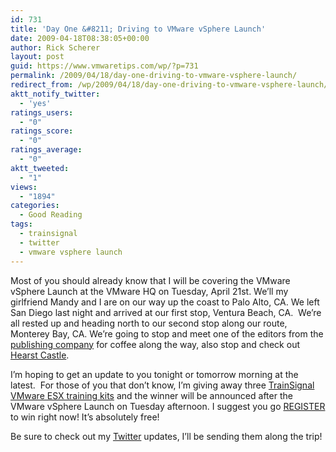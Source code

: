 ```yaml
---
id: 731
title: 'Day One &#8211; Driving to VMware vSphere Launch'
date: 2009-04-18T08:38:05+00:00
author: Rick Scherer
layout: post
guid: https://www.vmwaretips.com/wp/?p=731
permalink: /2009/04/18/day-one-driving-to-vmware-vsphere-launch/
redirect_from: /wp/2009/04/18/day-one-driving-to-vmware-vsphere-launch/
aktt_notify_twitter:
  - 'yes'
ratings_users:
  - "0"
ratings_score:
  - "0"
ratings_average:
  - "0"
aktt_tweeted:
  - "1"
views:
  - "1894"
categories:
  - Good Reading
tags:
  - trainsignal
  - twitter
  - vmware vsphere launch
---
```

Most of you should already know that I will be covering the VMware vSphere Launch at the VMware HQ on Tuesday, April 21st. We&#8217;ll my girlfriend Mandy and I are on our way up the coast to Palo Alto, CA. We left San Diego last night and arrived at our first stop, Ventura Beach, CA.  We&#8217;re all rested up and heading north to our second stop along our route, Monterey Bay, CA. We&#8217;re going to stop and meet one of the editors from the <a href="https://www.vmwaretips.com/wp/2009/03/05/working-on-a-book-with-scott-lowe/" target="_blank">publishing company</a> for coffee along the way, also stop and check out <a href="http://www.hearstcastle.org" target="_blank">Hearst Castle</a>.

I&#8217;m hoping to get an update to you tonight or tomorrow morning at the latest.  For those of you that don&#8217;t know, I&#8217;m giving away three <a href="https://www.vmwaretips.com/contest/register.php" target="_blank">TrainSignal VMware ESX training kits</a> and the winner will be announced after the VMware vSphere Launch on Tuesday afternoon. I suggest you go <a href="https://www.vmwaretips.com/contest/register.php" target="_blank">REGISTER</a> to win right now! It&#8217;s absolutely free!

Be sure to check out my <a href="http://www.twitter.com/rick_vmwaretips" target="_blank">Twitter</a> updates, I&#8217;ll be sending them along the trip!